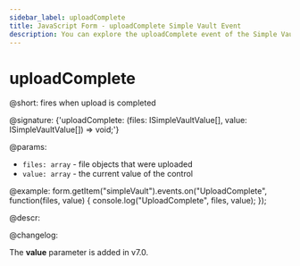 ```yaml
---
sidebar_label: uploadComplete
title: JavaScript Form - uploadComplete Simple Vault Event 
description: You can explore the uploadComplete event of the Simple Vault control of Form in the documentation of the DHTMLX JavaScript UI library. Browse developer guides and API reference, try out code examples and live demos, and download a free 30-day evaluation version of DHTMLX Suite 7.
---
```


# uploadComplete

@short: fires when upload is completed

@signature: {'uploadComplete: (files: ISimpleVaultValue[], value: ISimpleVaultValue[]) => void;'}

@params:
- `files: array` - file objects that were uploaded
- `value: array` - the current value of the control

@example:
form.getItem("simpleVault").events.on("UploadComplete", function(files, value) {
    console.log("UploadComplete", files, value);
});

@descr:

@changelog:

The **value** parameter is added in v7.0.
